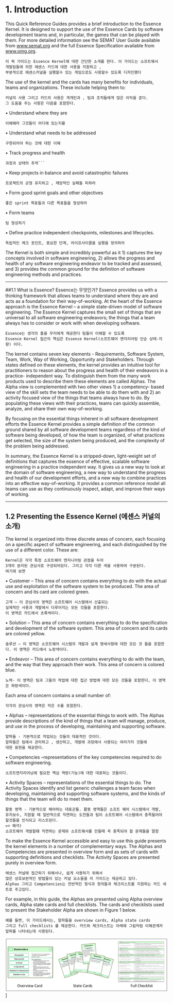 # 1. Introduction
This Quick Reference Guides provides a brief introduction to the Essence Kernel. It is designed to support the use of the Essence Cards by software development teams and, in particular, the games that can be played with them. For more detailed information see the SEMAT User Guide available from www.semat.org and the full Essence Specification available from www.omg.org.

    이 퀵 가이드는 Essence Kernel에 대한 간단한 소개를 한다. 이 가이드는 소프트웨서 
    개발팀들에 의한 에센스 카드에 대한 사용을 지원하고 ,
    부분적으로 에센스커널을 실행할수 있는 게임으로도 사용할수 있도록 디자인했다




The use of the kernel and the cards has many benefits for individuals, teams and organizations. These include helping them to:

    커널의 사용 그리고 카드의 사용은 개개인과 , 팀과 조직들에게 많은 이익을 준다. 
    그 도움을 주는 사항은 다음을 포함한다.

• Understand where they are 

    이해해라 그것들이 어디에 있는지를

• Understand what needs to be addressed 

    구현되어야 하는 것에 대한 이해 

• Track progress and health 

    과정과 상태의 추적```

• Keep projects in balance and avoid catastrophic failures

    프로젝트의 균형 유지하고 , 재앙적인 실패들 피하라

• Form good sprint goals and other objectives

    좋은 sprint 목표들과 다른 목표들을 형성하라 

• Form teams

    팀 형성하기

• Define practice independent checkpoints, milestones and lifecycles.

    독립적인 체크 포인트, 중요한 단계, 라이프사이클을 실행을 정의하라










The Kernel is both simple and incredibly powerful as it 1) captures the key concepts involved in software engineering, 2) allows the progress and health of any software engineering endeavor to be tracked and assessed, and 3) provides the common ground for the definition of software engineering methods and practices.


---

##1.1	What is Essence? Essence는 무엇인가?
Essence provides us with a thinking framework that allows teams to understand where they are and acts as a foundation for their way-of-working. At the heart of the Essence approach is the Essence Kernel – a simple state-driven model of software engineering. The Essence Kernel captures the small set of things that are universal to all software engineering endeavors; the things that a team always has to consider or work with when developing software.

    Essence는 생각의 틀을 우리에게 제공한다 팀들이 이해할 수 있도록 
    Essence Kernel 접근의 핵심은 Essence Kernel(소프트웨어 엔지리어링 단순 상태-지향) 이다. 


The kernel contains seven key elements - Requirements, Software System, Team, Work, Way of Working, Opportunity and Stakeholders. Through states defined on these elements, the kernel provides an intuitive tool for practitioners to reason about the progress and health of their endeavors in a practice- independent way. To distinguish them from the many work products used to describe them these elements are called Alphas. The Alpha view is complemented with two other views 1) a competency- based view of the skill sets the team needs to be able to do them with and 2) an activity focused view of the things that teams always have to do. By populating these views with their practices, teams can quickly assemble, analyze, and share their own way-of-working.

By focusing on the essential things inherent in all software development efforts the Essence Kernel provides a simple definition of the common ground shared by all software development teams regardless of the kind of software being developed, of how the team is organized, of what practices get selected, the size of the system being produced, and the complexity of the problem being addressed.

In summary, the Essence Kernel is a stripped-down, light-weight set of definitions that captures the essence of effective, scalable software engineering in a practice independent way. It gives us a new way to look at the domain of software engineering, a new way to understand the progress and health of our development efforts, and a new way to combine practices into an effective way-of-working. It provides a common reference model all teams can use as they continuously inspect, adapt, and improve their ways of working.



---

## 1.2	Presenting the Essence Kernel (에센스 커널의 소개)

The kernel is organized into three discrete areas of concern, each focusing on a specific aspect of software engineering, and each distinguished by the use of a different color. These are:



    Kernel은 각각 특정 소프트웨어 엔지니어링 관점을 두어 
    3개의 분리된 관심사로 구성되어있다. 그리고 각각 다른 색을 사용하여 구분된다. 
    여기에 보면

• Customer – This area of concern contains everything to do with the actual use and exploitation of the software system to be produced. The area of concern and its card are colored green.

    고객 – 이 관심사의 영역은 소프트웨어 시스템에서 산출되는 
    실제적인 사용과 개발에서 다루어지는 모든 것들을 포함한다.
    이 영역은 카드에서 초록색이다.
    
• Solution – This area of concern contains everything to do the specification and development of
the software system. This area of concern and its cards are colored yellow.

    솔루션 – 이 영역은 소프트웨어 시스템의 개발과 설계 명세사항에 대한 모든 것 들을 포함한다. 이 영역은 카드에서 노랑색이다.
    
• Endeavor – This area of concern contains everything to do with the team, and the way that they
approach their work. This area of concern is colored blue.

    노력- 이 영역은 팀과 그들의 작업에 대한 접근 방법에 대한 모든 것들을 포함한다, 이 영역은 파랑색이다.
    
Each area of concern contains a small number of:

    각각의 관심사의 영역은 작은 수를 포함한다.
    
• Alphas – representations of the essential things to work with. The Alphas provide descriptions of the kind of things that a team will manage, produce, and use in the process of developing,
maintaining and supporting software.

    알파들 - 기본적으로 작업되는 것들의 대표적인 것이다.
    알파들은 팀에서 관리하고 , 생산하고, 개발에 과정에서 사용되는 여러가지 것들에 
    대한 표현을 제공한다. 
    
• Competencies –representations of the key competencies required to do software engineering.
    
    소프트엔지리어닝에 필요한 핵심 역량(기능)에 대한 대표하는 것들이다.

• Activity Spaces – representations of the essential things to do. The Activity Spaces identify and list generic challenges a team faces when developing, maintaining and supporting software systems, and the kinds of things that the team will do to meet them.
    
    활동 영역 - 기본적으로 해야하는 대표군들. 활동 영역들은 소프트 웨어 시스템에서 개발,
    유지보수, 지원할 때 일반적으로 직면하는 도전들과 팀이 소프트웨어 시스템에서 충족될어야 할것들을 인식되고 리스트된다. 
    => 해석) 
    소프트웨어 개발할떄 직면하는 문제와 소프트웨서를 만들때 꼭 충족되야 할 문제들을 말함 
    
To make the Essence Kernel accessible and easy to use this guide presents the kernel elements in a number of complementary ways. The Alphas and Competencies are presented in overview form and as sets of cards with supporting definitions and checklists. The Activity Spaces are presented purely in overview form.

    에센스 커널에 접근하기 위해서나, 쉽게 사용하기 위해서 
    많은 상호보완적인 방법들이 있는 커널 요소들을 이 가이드는 제공하고 있다.
    Alphas 그리고 Competencies는 전반적인 형식과 정의들과 체크리스트를 지원하는 카드 세트로 주고있다.

For example, in this guide, the Alphas are presented using Alpha overview cards, Alpha state cards and full checklists. The cards and checklists used to present the Stakeholder Alpha are shown in Figure 1 below.
    
    예를 들면, 이 가이드에서는, 알파들을 overview cards, Alpha state cards 
    그리고 full checklists 를 제공한다. 카드와 체크리스트는 아래에 그림처럼 이해관계자 알파를 나타내는데 사용된다.
    



![](figure1.PNG)]




 







